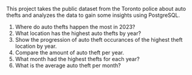 This project takes the public dataset from the Toronto police about auto thefts and analyzes the data to gain some insights using PostgreSQL.

1. Where do auto thefts happen the most in 2023?
2. What location has the highest auto thefts by year?
3. Show the progression of auto theft occurances of the highest theft location by year.
4. Compare the amount of auto theft per year.
5. What month had the highest thefts for each year?
6. What is the average auto theft per month?
